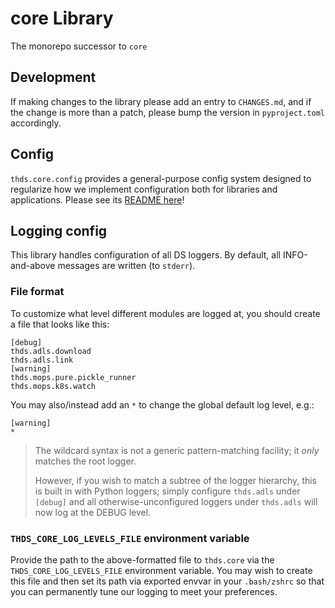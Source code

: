# core Library

The monorepo successor to `core`

## Development

If making changes to the library please add an entry to `CHANGES.md`, and if the change is more than a patch,
please bump the version in `pyproject.toml` accordingly.

## Config

`thds.core.config` provides a general-purpose config system designed
to regularize how we implement configuration both for libraries and
applications. Please see its [README here](src/thds/core/CONFIG.md)!

## Logging config

This library handles configuration of all DS loggers. By default, all
INFO-and-above messages are written (to `stderr`).

### File format

To customize what level different modules are logged at, you should
create a file that looks like this:

```
[debug]
thds.adls.download
thds.adls.link
[warning]
thds.mops.pure.pickle_runner
thds.mops.k8s.watch
```

You may also/instead add an `*` to change the global default log level, e.g.:

```
[warning]
*
```

> The wildcard syntax is not a generic pattern-matching facility;
> it _only_ matches the root logger.
>
> However, if you wish to match a subtree of the logger hierarchy,
> this is built in with Python loggers; simply configure `thds.adls`
> under `[debug]` and all otherwise-unconfigured loggers under
> `thds.adls` will now log at the DEBUG level.

### `THDS_CORE_LOG_LEVELS_FILE` environment variable

Provide the path to the above-formatted file to `thds.core` via the
`THDS_CORE_LOG_LEVELS_FILE` environment variable. You may wish to create this
file and then set its path via exported envvar in your `.bash/zshrc`
so that you can permanently tune our logging to meet your preferences.
